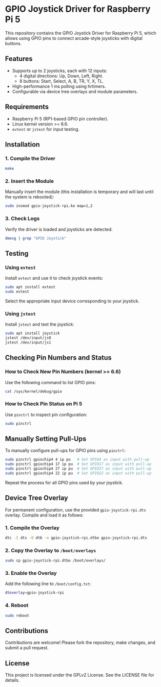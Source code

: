 # GPIO Joystick Driver for Raspberry Pi 5

This repository contains the GPIO Joystick Driver for Raspberry Pi 5, which allows using GPIO pins to connect arcade-style joysticks with digital buttons.

## Features

- Supports up to 2 joysticks, each with 12 inputs:
  - 4 digital directions: Up, Down, Left, Right.
  - 8 buttons: Start, Select, A, B, TR, Y, X, TL.
- High-performance 1 ms polling using hrtimers.
- Configurable via device tree overlays and module parameters.

## Requirements

- Raspberry Pi 5 (RP1-based GPIO pin controller).
- Linux kernel version >= 6.6.
- `evtest` or `jstest` for input testing.

## Installation

### 1. Compile the Driver

```bash
make
```

### 2. Insert the Module

Manually insert the module (this installation is temporary and will last until the system is rebooted):

```bash
sudo insmod gpio-joystick-rpi.ko map=1,2
```

### 3. Check Logs

Verify the driver is loaded and joysticks are detected:

```bash
dmesg | grep "GPIO Joystick"
```

## Testing

### Using `evtest`

Install `evtest` and use it to check joystick events:

```bash
sudo apt install evtest
sudo evtest
```

Select the appropriate input device corresponding to your joystick.

### Using `jstest`

Install `jstest` and test the joystick:

```bash
sudo apt install joystick
jstest /dev/input/js0
jstest /dev/input/js1
```

## Checking Pin Numbers and Status

### How to Check New Pin Numbers (kernel >= 6.6)

Use the following command to list GPIO pins:

```bash
cat /sys/kernel/debug/gpio
```

### How to Check Pin Status on Pi 5

Use `pinctrl` to inspect pin configuration:

```bash
sudo pinctrl
```

## Manually Setting Pull-Ups

To manually configure pull-ups for GPIO pins using `pinctrl`:

```bash
sudo pinctrl gpiochip4 4 ip pu   # Set GPIO4 as input with pull-up
sudo pinctrl gpiochip4 17 ip pu  # Set GPIO17 as input with pull-up
sudo pinctrl gpiochip4 27 ip pu  # Set GPIO27 as input with pull-up
sudo pinctrl gpiochip4 22 ip pu  # Set GPIO22 as input with pull-up
```

Repeat the process for all GPIO pins used by your joystick.

## Device Tree Overlay

For permanent configuration, use the provided `gpio-joystick-rpi.dts` overlay. Compile and load it as follows:

### 1. Compile the Overlay

```bash
dtc -I dts -O dtb -o gpio-joystick-rpi.dtbo gpio-joystick-rpi.dts
```

### 2. Copy the Overlay to `/boot/overlays`

```bash
sudo cp gpio-joystick-rpi.dtbo /boot/overlays/
```

### 3. Enable the Overlay

Add the following line to `/boot/config.txt`:

```bash
dtoverlay=gpio-joystick-rpi
```

### 4. Reboot

```bash
sudo reboot
```

## Contributions

Contributions are welcome! Please fork the repository, make changes, and submit a pull request.

## License

This project is licensed under the GPLv2 License. See the LICENSE file for details.

